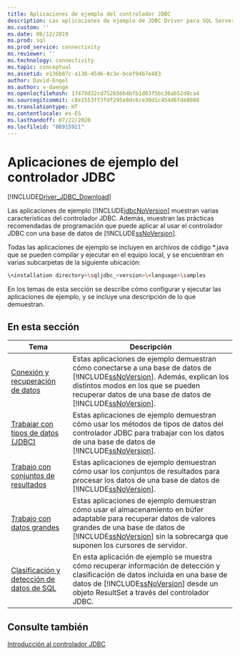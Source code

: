 ```yaml
---
title: Aplicaciones de ejemplo del controlador JDBC
description: Las aplicaciones de ejemplo de JDBC Driver para SQL Server muestran varias características y buenas prácticas de programación que puede seguir al usar el controlador JDBC.
ms.custom: ''
ms.date: 08/12/2019
ms.prod: sql
ms.prod_service: connectivity
ms.reviewer: ''
ms.technology: connectivity
ms.topic: conceptual
ms.assetid: e136b87c-a138-45d6-8c3e-bcef94b7e483
author: David-Engel
ms.author: v-daenge
ms.openlocfilehash: 17479d32cd752650b4bfb1d03f5bc36ab52d8ca4
ms.sourcegitcommit: c8e1553ff3fdf295e8dc6ce30d1c454d6fde8088
ms.translationtype: HT
ms.contentlocale: es-ES
ms.lasthandoff: 07/22/2020
ms.locfileid: "86915921"
---
```

# <a name="sample-jdbc-driver-applications"></a>Aplicaciones de ejemplo del controlador JDBC

[!INCLUDE[Driver_JDBC_Download](../../includes/driver_jdbc_download.md)]

Las aplicaciones de ejemplo [!INCLUDE[jdbcNoVersion](../../includes/jdbcnoversion_md.md)] muestran varias características del controlador JDBC. Además, muestran las prácticas recomendadas de programación que puede aplicar al usar el controlador JDBC con una base de datos de [!INCLUDE[ssNoVersion](../../includes/ssnoversion-md.md)].

Todas las aplicaciones de ejemplo se incluyen en archivos de código *.java que se pueden compilar y ejecutar en el equipo local, y se encuentran en varias subcarpetas de la siguiente ubicación:

```bash
\<installation directory>\sqljdbc_<version>\<language>\samples
```

En los temas de esta sección se describe cómo configurar y ejecutar las aplicaciones de ejemplo, y se incluye una descripción de lo que demuestran.

## <a name="in-this-section"></a>En esta sección

| Tema                                                                            | Descripción                                                                                                                                                                                                                                                             |
| -------------------------------------------------------------------------------- | ----------------------------------------------------------------------------------------------------------------------------------------------------------------------------------------------------------------------------------------------------------------------- |
| [Conexión y recuperación de datos](connecting-and-retrieving-data.md)              | Estas aplicaciones de ejemplo demuestran cómo conectarse a una base de datos de [!INCLUDE[ssNoVersion](../../includes/ssnoversion-md.md)]. Además, explican los distintos modos en los que se pueden recuperar datos de una base de datos de [!INCLUDE[ssNoVersion](../../includes/ssnoversion-md.md)]. |
| [Trabajar con tipos de datos &#40;JDBC&#41;](working-with-data-types-jdbc.md)        | Estas aplicaciones de ejemplo demuestran cómo usar los métodos de tipos de datos del controlador JDBC para trabajar con los datos de una base de datos de [!INCLUDE[ssNoVersion](../../includes/ssnoversion-md.md)].                                                                                           |
| [Trabajo con conjuntos de resultados](working-with-result-sets.md)                          | Estas aplicaciones de ejemplo demuestran cómo usar los conjuntos de resultados para procesar los datos de una base de datos de [!INCLUDE[ssNoVersion](../../includes/ssnoversion-md.md)].                                                                                                         |
| [Trabajo con datos grandes](working-with-large-data.md)                            | Estas aplicaciones de ejemplo demuestran cómo usar el almacenamiento en búfer adaptable para recuperar datos de valores grandes de una base de datos de [!INCLUDE[ssNoVersion](../../includes/ssnoversion-md.md)] sin la sobrecarga que suponen los cursores de servidor.                                                      |
| [Clasificación y detección de datos de SQL](data-discovery-classification-sample.md) | En esta aplicación de ejemplo se muestra cómo recuperar información de detección y clasificación de datos incluida en una base de datos de [!INCLUDE[ssNoVersion](../../includes/ssnoversion-md.md)] desde un objeto ResultSet a través del controlador JDBC.                                         |

## <a name="see-also"></a>Consulte también

[Introducción al controlador JDBC](overview-of-the-jdbc-driver.md)
